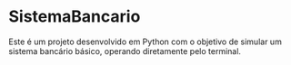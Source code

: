# SistemaBancario
Este é um projeto desenvolvido em Python com o objetivo de simular um sistema bancário básico, operando diretamente pelo terminal.
